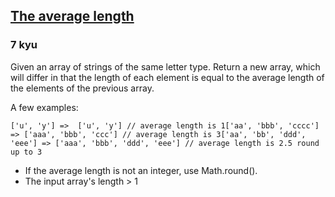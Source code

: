 <h2><a href=https://www.codewars.com/kata/5a430359e1ce0e35540000b1/train/javascript target="_blank">The average length</a></h2><h3>7 kyu</h3><p>Given an array of strings of the same letter type. Return a new array, which will differ in that the length of each element is equal to the average length of the elements of the previous array.</p><p>A few examples:</p><pre><code>['u', 'y'] =&gt;  ['u', 'y'] // average length is 1['aa', 'bbb', 'cccc'] =&gt; ['aaa', 'bbb', 'ccc'] // average length is 3['aa', 'bb', 'ddd', 'eee'] =&gt; ['aaa', 'bbb', 'ddd', 'eee'] // average length is 2.5 round up to 3</code></pre><ul><li>If the average length is not an integer, use Math.round().</li><li>The input array's length &gt; 1</li></ul>